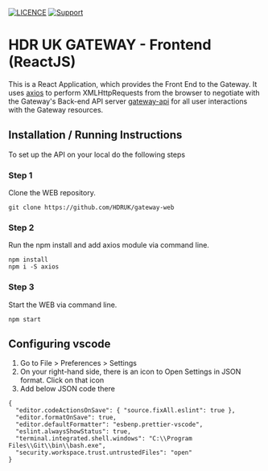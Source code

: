 [![LICENCE](https://img.shields.io/github/license/HDRUK/gateway-web)](https://github.com/HDRUK/gateway-web/blob/master/LICENSE)
[![Support](https://img.shields.io/badge/Supported%20By-HDR%20UK-blue)](https://hdruk.ac.uk)

# HDR UK GATEWAY - Frontend (ReactJS)

This is a React Application, which provides the Front End to the Gateway. It uses [axios](https://www.npmjs.com/package/axios) to perform XMLHttpRequests from the browser to negotiate with the Gateway's Back-end API server [gateway-api](https://github.com/HDRUK/gateway-api) for all user interactions with the Gateway resources.

## Installation / Running Instructions

To set up the API on your local do the following steps

### Step 1

Clone the WEB repository.

```
git clone https://github.com/HDRUK/gateway-web
```

### Step 2

Run the npm install and add axios module via command line.

```
npm install
npm i -S axios
```

### Step 3

Start the WEB via command line.

```
npm start
```

## Configuring vscode

1. Go to File > Preferences > Settings
2. On your right-hand side, there is an icon to Open Settings in JSON format. Click on that icon
3. Add below JSON code there

```
{
  "editor.codeActionsOnSave": { "source.fixAll.eslint": true },
  "editor.formatOnSave": true,
  "editor.defaultFormatter": "esbenp.prettier-vscode",
  "eslint.alwaysShowStatus": true,
  "terminal.integrated.shell.windows": "C:\\Program Files\\Git\\bin\\bash.exe",
  "security.workspace.trust.untrustedFiles": "open"
}

```
